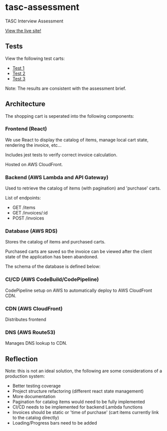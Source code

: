# tasc-assessment
TASC Interview Assessment

[View the live site!](https://tasc.mitchell.mosure.me)

## Tests
View the following test carts:
* [Test 1](https://tasc.mitchell.mosure.me/invoice/test1)
* [Test 2](https://tasc.mitchell.mosure.me/invoice/test2)
* [Test 3](https://tasc.mitchell.mosure.me/invoice/test3)

Note: The results are consistent with the assessment brief.

## Architecture
The shopping cart is seperated into the following components:

### Frontend (React)
We use React to display the catalog of items, manage local cart state, rendering the invoice, etc...

Includes jest tests to verify correct invoice calculation.

Hosted on AWS CloudFront.

### Backend (AWS Lambda and API Gateway)
Used to retrieve the catalog of items (with pagination) and 'purchase' carts.

List of endpoints:
* GET /items
* GET /invoices/:id
* POST /invoices

### Database (AWS RDS)
Stores the catalog of items and purchased carts.

Purchased carts are saved so the invoice can be viewed after the client state of the application has been abandoned.

The schema of the database is defined below:

### CI/CD (AWS CodeBuild/CodePipeline)
CodePipeline setup on AWS to automatically deploy to AWS CloudFront CDN.

### CDN (AWS CloudFront)
Distributes frontend

### DNS (AWS Route53)
Manages DNS lookup to CDN.

## Reflection
Note: this is not an ideal solution, the following are some considerations of a production system:
* Better testing coverage
* Project structure refactoring (different react state management)
* More documentation
* Pagination for catalog items would need to be fully implemented
* CI/CD needs to be implemented for backend Lambda functions
* Invoices should be static or 'time of purchase' (cart items currently link to the catalog directly)
* Loading/Progress bars need to be added
